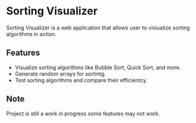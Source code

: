 # Sorting Visualizer

Sorting Visualizer is a web application that allows user to visiualize sorting algorithms in action.

## Features
- Visualize sorting algorithms like Bubble Sort, Quick Sort, and more.
- Generate random arrays for sortintg.
- Test sorting algorithms and compare their efficientcy.

## Note
Project is still a work in progress some features may not work.
